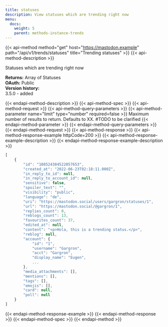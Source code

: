 ```yaml
---
title: statuses
description: View statuses which are trending right now
menu:
  docs:
    weight: 5
    parent: methods-instance-trends
---
```


{{< api-method method="get" host="https://mastodon.example" path="/api/v1/trends/statuses" title="Trending statuses" >}}
{{< api-method-description >}}

Statuses which are trending right now

**Returns:** Array of Statuses\
**OAuth:** Public\
**Version history:**\
3.5.0 - added

{{< endapi-method-description >}}
{{< api-method-spec >}}
{{< api-method-request >}}
{{< api-method-query-parameters >}}
{{< api-method-parameter name="limit" type="number" required=false >}}
Maximum number of results to return. Defaults to XX. #TODO to be clarified
{{< endapi-method-parameter >}}
{{< endapi-method-query-parameters >}}
{{< endapi-method-request >}}
{{< api-method-response >}}
{{< api-method-response-example httpCode=200 >}}
{{< api-method-response-example-description >}}
{{< endapi-method-response-example-description >}}


```javascript
[
    {
        "id": "108524384522057653",
        "created_at": "2022-06-23T02:18:11.000Z",
        "in_reply_to_id": null,
        "in_reply_to_account_id": null,
        "sensitive": false,
        "spoiler_text": "",
        "visibility": "public",
        "language": "de",
        "uri": "https://mastodon.social/users/gargron/statuses/1",
        "url": "https://mastodon.social/@gargron/1",
        "replies_count": 0,
        "reblogs_count": 13,
        "favourites_count": 37,
        "edited_at": null,
        "content": "<p>Hola, this is a trending status.</p>",
        "reblog": null,
        "account": {
            "id": "1",
            "username": "Gargron",
            "acct": "Gargron",
            "display_name": "Eugen",
            ...
        },
        "media_attachments": [],
        "mentions": [],
        "tags": [],
        "emojis": [],
        "card": null,
        "poll": null
    }
]
```
{{< endapi-method-response-example >}}
{{< endapi-method-response >}}
{{< endapi-method-spec >}}
{{< endapi-method >}}


